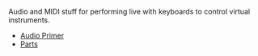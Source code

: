 Audio and MIDI stuff for performing live with keyboards to
control virtual instruments.

- [Audio Primer](audio-primer.md)
- [Parts](parts.md)
